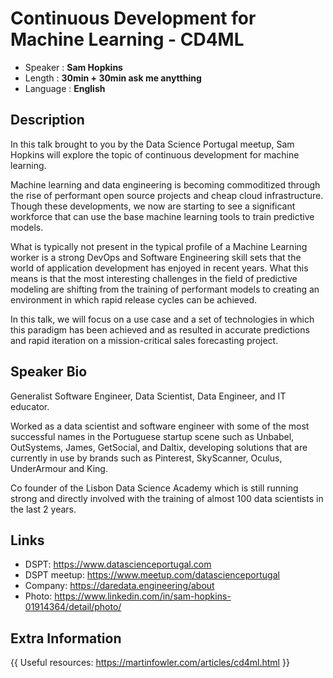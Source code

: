 Continuous Development for Machine Learning - CD4ML
=================================================

* Speaker   : **Sam Hopkins**
* Length    : **30min + 30min ask me anytthing**
* Language  : **English** 

Description
-----------
In this talk brought to you by the Data Science Portugal meetup, Sam Hopkins will explore the topic of continuous development for machine learning. 

Machine learning and data engineering is becoming commoditized through the rise of performant open source projects and cheap cloud infrastructure. Though these developments, we now are starting to see a significant workforce that can use the base machine learning tools to train predictive models. 

What is typically not present in the typical profile of a Machine Learning worker is a strong DevOps and Software Engineering skill sets that the world of application development has enjoyed in recent years. What this means is that the most interesting challenges in the field of predictive modeling are shifting from the training of performant models to creating an environment in which rapid release cycles can be achieved. 

In this talk, we will focus on a use case and a set of technologies in which this paradigm has been achieved and as resulted in accurate predictions and rapid iteration on a mission-critical sales forecasting project.


Speaker Bio
-----------

Generalist Software Engineer, Data Scientist, Data Engineer, and IT educator. 

Worked as a data scientist and software engineer with some of the most successful names in the Portuguese startup scene such as Unbabel, OutSystems, James, GetSocial, and Daltix, developing solutions that are currently in use by brands such as Pinterest, SkyScanner, Oculus, UnderArmour and King.

Co founder of the Lisbon Data Science Academy which is still running strong and directly involved with the training of almost 100 data scientists in the last 2 years.

Links
----
* DSPT: https://www.datascienceportugal.com
* DSPT meetup: https://www.meetup.com/datascienceportugal
* Company: https://daredata.engineering/about
* Photo: https://www.linkedin.com/in/sam-hopkins-01914364/detail/photo/

Extra Information
-----------------

{{ Useful resources: https://martinfowler.com/articles/cd4ml.html }}
